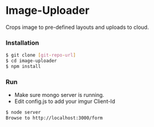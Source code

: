 # Image-Uploader

Crops image to pre-defined layouts and uploads to cloud.

### Installation

```sh
$ git clone [git-repo-url]
$ cd image-uploader
$ npm install
```

### Run
* Make sure mongo server is running.
* Edit config.js to add your imgur Client-Id 

```sh
$ node server
Browse to http://localhost:3000/form
```
